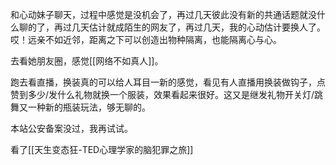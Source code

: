 
和心动妹子聊天，过程中感觉是没机会了，再过几天彼此没有新的共通话题就没什么聊的了，再过几天估计就成陌生的网友了，再过几天，我的心动估计要换人了。哎！远亲不如近邻，距离之下可以创造出物种隔离，也能隔离心与心。

去看她朋友圈，感觉[[网络不如真人]]。

跑去看直播，换装真的可以给人耳目一新的感觉，看见有人直播用换装做钩子，点赞到多少/发什么礼物就换一个服装，效果看起来很好。这又是继发礼物开关灯/跳舞又一种新的瓶装玩法，够无聊的。

本站公安备案没过，我再试试。

看了[[天生变态狂-TED心理学家的脑犯罪之旅]]